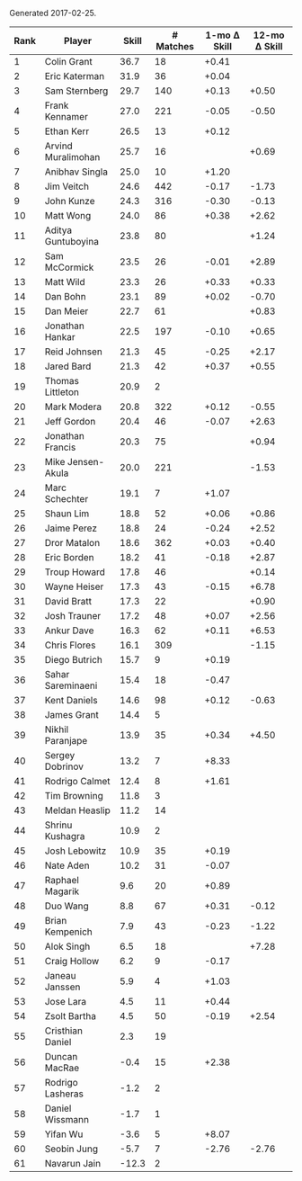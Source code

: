 Generated 2017-02-25.

| Rank | Player             | Skill | # Matches | 1-mo Δ Skill | 12-mo Δ Skill |
|------|--------------------|-------|-----------|--------------|---------------|
|    1 | Colin Grant        |  36.7 |        18 |        +0.41 |               |
|    2 | Eric Katerman      |  31.9 |        36 |        +0.04 |               |
|    3 | Sam Sternberg      |  29.7 |       140 |        +0.13 |         +0.50 |
|    4 | Frank Kennamer     |  27.0 |       221 |        -0.05 |         -0.50 |
|    5 | Ethan Kerr         |  26.5 |        13 |        +0.12 |               |
|    6 | Arvind Muralimohan |  25.7 |        16 |              |         +0.69 |
|    7 | Anibhav Singla     |  25.0 |        10 |        +1.20 |               |
|    8 | Jim Veitch         |  24.6 |       442 |        -0.17 |         -1.73 |
|    9 | John Kunze         |  24.3 |       316 |        -0.30 |         -0.13 |
|   10 | Matt Wong          |  24.0 |        86 |        +0.38 |         +2.62 |
|   11 | Aditya Guntuboyina |  23.8 |        80 |              |         +1.24 |
|   12 | Sam McCormick      |  23.5 |        26 |        -0.01 |         +2.89 |
|   13 | Matt Wild          |  23.3 |        26 |        +0.33 |         +0.33 |
|   14 | Dan Bohn           |  23.1 |        89 |        +0.02 |         -0.70 |
|   15 | Dan Meier          |  22.7 |        61 |              |         +0.83 |
|   16 | Jonathan Hankar    |  22.5 |       197 |        -0.10 |         +0.65 |
|   17 | Reid Johnsen       |  21.3 |        45 |        -0.25 |         +2.17 |
|   18 | Jared Bard         |  21.3 |        42 |        +0.37 |         +0.55 |
|   19 | Thomas Littleton   |  20.9 |         2 |              |               |
|   20 | Mark Modera        |  20.8 |       322 |        +0.12 |         -0.55 |
|   21 | Jeff Gordon        |  20.4 |        46 |        -0.07 |         +2.63 |
|   22 | Jonathan Francis   |  20.3 |        75 |              |         +0.94 |
|   23 | Mike Jensen-Akula  |  20.0 |       221 |              |         -1.53 |
|   24 | Marc Schechter     |  19.1 |         7 |        +1.07 |               |
|   25 | Shaun Lim          |  18.8 |        52 |        +0.06 |         +0.86 |
|   26 | Jaime Perez        |  18.8 |        24 |        -0.24 |         +2.52 |
|   27 | Dror Matalon       |  18.6 |       362 |        +0.03 |         +0.40 |
|   28 | Eric Borden        |  18.2 |        41 |        -0.18 |         +2.87 |
|   29 | Troup Howard       |  17.8 |        46 |              |         +0.14 |
|   30 | Wayne Heiser       |  17.3 |        43 |        -0.15 |         +6.78 |
|   31 | David Bratt        |  17.3 |        22 |              |         +0.90 |
|   32 | Josh Trauner       |  17.2 |        48 |        +0.07 |         +2.56 |
|   33 | Ankur Dave         |  16.3 |        62 |        +0.11 |         +6.53 |
|   34 | Chris Flores       |  16.1 |       309 |              |         -1.15 |
|   35 | Diego Butrich      |  15.7 |         9 |        +0.19 |               |
|   36 | Sahar Sareminaeni  |  15.4 |        18 |        -0.47 |               |
|   37 | Kent Daniels       |  14.6 |        98 |        +0.12 |         -0.63 |
|   38 | James Grant        |  14.4 |         5 |              |               |
|   39 | Nikhil Paranjape   |  13.9 |        35 |        +0.34 |         +4.50 |
|   40 | Sergey Dobrinov    |  13.2 |         7 |        +8.33 |               |
|   41 | Rodrigo Calmet     |  12.4 |         8 |        +1.61 |               |
|   42 | Tim Browning       |  11.8 |         3 |              |               |
|   43 | Meldan Heaslip     |  11.2 |        14 |              |               |
|   44 | Shrinu Kushagra    |  10.9 |         2 |              |               |
|   45 | Josh Lebowitz      |  10.9 |        35 |        +0.19 |               |
|   46 | Nate Aden          |  10.2 |        31 |        -0.07 |               |
|   47 | Raphael Magarik    |   9.6 |        20 |        +0.89 |               |
|   48 | Duo Wang           |   8.8 |        67 |        +0.31 |         -0.12 |
|   49 | Brian Kempenich    |   7.9 |        43 |        -0.23 |         -1.22 |
|   50 | Alok Singh         |   6.5 |        18 |              |         +7.28 |
|   51 | Craig Hollow       |   6.2 |         9 |        -0.17 |               |
|   52 | Janeau Janssen     |   5.9 |         4 |        +1.03 |               |
|   53 | Jose Lara          |   4.5 |        11 |        +0.44 |               |
|   54 | Zsolt Bartha       |   4.5 |        50 |        -0.19 |         +2.54 |
|   55 | Cristhian Daniel   |   2.3 |        19 |              |               |
|   56 | Duncan MacRae      |  -0.4 |        15 |        +2.38 |               |
|   57 | Rodrigo Lasheras   |  -1.2 |         2 |              |               |
|   58 | Daniel Wissmann    |  -1.7 |         1 |              |               |
|   59 | Yifan Wu           |  -3.6 |         5 |        +8.07 |               |
|   60 | Seobin Jung        |  -5.7 |         7 |        -2.76 |         -2.76 |
|   61 | Navarun Jain       | -12.3 |         2 |              |               |